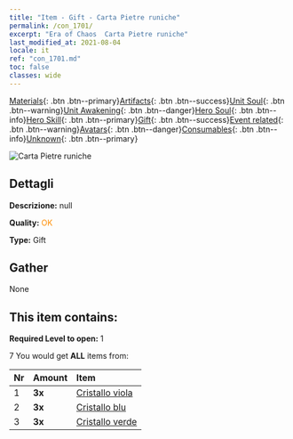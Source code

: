 ```yaml
---
title: "Item - Gift - Carta Pietre runiche"
permalink: /con_1701/
excerpt: "Era of Chaos  Carta Pietre runiche"
last_modified_at: 2021-08-04
locale: it
ref: "con_1701.md"
toc: false
classes: wide
---
```

 [Materials](/ItemsIT/){: .btn .btn--primary}[Artifacts](/ItemsIT/Artifacts/){: .btn .btn--success}[Unit Soul](/ItemsIT/UnitSoul/){: .btn .btn--warning}[Unit Awakening](/ItemsIT/UnitAwakening/){: .btn .btn--danger}[Hero Soul](/ItemsIT/HeroSoul/){: .btn .btn--info}[Hero Skill](/ItemsIT/HeroSkill/){: .btn .btn--primary}[Gift](/ItemsIT/Gift/){: .btn .btn--success}[Event related](/ItemsIT/Events/){: .btn .btn--warning}[Avatars](/ItemsIT/Avatars/){: .btn .btn--danger}[Consumables](/ItemsIT/Consumables/){: .btn .btn--info}[Unknown](/ItemsIT/Unknown/){: .btn .btn--primary}

 ![Carta Pietre runiche](/images/t/i_907317.png)

## Dettagli
 **Descrizione:** null

 **Quality:** <span style="color: #FF8C00">OK</span>

 **Type:** Gift

## Gather

  None

## This item contains:

 **Required Level to open:** 1

 7 You would get **ALL** items  from:

  | Nr | Amount |     Item    |
  |:---|:-------|:------------|
  | 1 |  **3x** | [Cristallo viola](/ItemsIT/con_720/) |  | 
  | 2 |  **3x** | [Cristallo blu](/ItemsIT/con_716/) |  | 
  | 3 |  **3x** | [Cristallo verde](/ItemsIT/con_711/) |  | 
